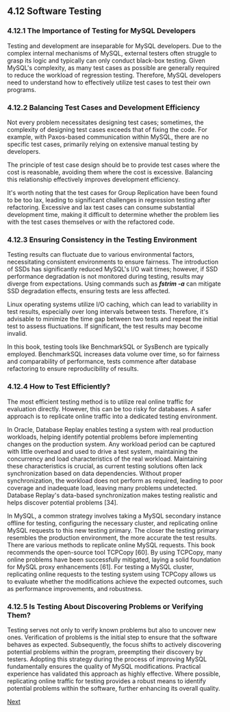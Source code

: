 ## 4.12 Software Testing

### 4.12.1 The Importance of Testing for MySQL Developers

Testing and development are inseparable for MySQL developers. Due to the complex internal mechanisms of MySQL, external testers often struggle to grasp its logic and typically can only conduct black-box testing. Given MySQL's complexity, as many test cases as possible are generally required to reduce the workload of regression testing. Therefore, MySQL developers need to understand how to effectively utilize test cases to test their own programs.

### 4.12.2 Balancing Test Cases and Development Efficiency

Not every problem necessitates designing test cases; sometimes, the complexity of designing test cases exceeds that of fixing the code. For example, with Paxos-based communication within MySQL, there are no specific test cases, primarily relying on extensive manual testing by developers.

The principle of test case design should be to provide test cases where the cost is reasonable, avoiding them where the cost is excessive. Balancing this relationship effectively improves development efficiency.

It's worth noting that the test cases for Group Replication have been found to be too lax, leading to significant challenges in regression testing after refactoring. Excessive and lax test cases can consume substantial development time, making it difficult to determine whether the problem lies with the test cases themselves or with the refactored code.

### 4.12.3 Ensuring Consistency in the Testing Environment

Testing results can fluctuate due to various environmental factors, necessitating consistent environments to ensure fairness. The introduction of SSDs has significantly reduced MySQL's I/O wait times; however, if SSD performance degradation is not monitored during testing, results may diverge from expectations. Using commands such as ***fstrim -a*** can mitigate SSD degradation effects, ensuring tests are less affected.

Linux operating systems utilize I/O caching, which can lead to variability in test results, especially over long intervals between tests. Therefore, it's advisable to minimize the time gap between two tests and repeat the initial test to assess fluctuations. If significant, the test results may become invalid.

In this book, testing tools like BenchmarkSQL or SysBench are typically employed. BenchmarkSQL increases data volume over time, so for fairness and comparability of performance, tests commence after database refactoring to ensure reproducibility of results.

### 4.12.4 How to Test Efficiently?

The most efficient testing method is to utilize real online traffic for evaluation directly. However, this can be too risky for databases. A safer approach is to replicate online traffic into a dedicated testing environment.

In Oracle, Database Replay enables testing a system with real production workloads, helping identify potential problems before implementing changes on the production system. Any workload period can be captured with little overhead and used to drive a test system, maintaining the concurrency and load characteristics of the real workload. Maintaining these characteristics is crucial, as current testing solutions often lack synchronization based on data dependencies. Without proper synchronization, the workload does not perform as required, leading to poor coverage and inadequate load, leaving many problems undetected. Database Replay's data-based synchronization makes testing realistic and helps discover potential problems [34].

In MySQL, a common strategy involves taking a MySQL secondary instance offline for testing, configuring the necessary cluster, and replicating online MySQL requests to this new testing primary. The closer the testing primary resembles the production environment, the more accurate the test results. There are various methods to replicate online MySQL requests. This book recommends the open-source tool TCPCopy [60]. By using TCPCopy, many online problems have been successfully mitigated, laying a solid foundation for MySQL proxy enhancements [61]. For testing a MySQL cluster, replicating online requests to the testing system using TCPCopy allows us to evaluate whether the modifications achieve the expected outcomes, such as performance improvements, and robustness.

### 4.12.5 Is Testing About Discovering Problems or Verifying Them?

Testing serves not only to verify known problems but also to uncover new ones. Verification of problems is the initial step to ensure that the software behaves as expected. Subsequently, the focus shifts to actively discovering potential problems within the program, preempting their discovery by testers. Adopting this strategy during the process of improving MySQL fundamentally ensures the quality of MySQL modifications. Practical experience has validated this approach as highly effective. Where possible, replicating online traffic for testing provides a robust means to identify potential problems within the software, further enhancing its overall quality.

[Next](Chapter5.md)
